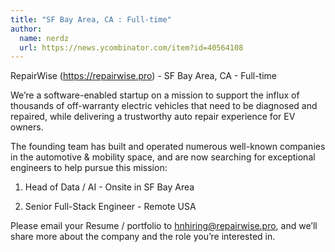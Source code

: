 ```yaml
---
title: "SF Bay Area, CA : Full-time"
author:
  name: nerdz
  url: https://news.ycombinator.com/item?id=40564108
---
```

RepairWise (<a href="https:&#x2F;&#x2F;repairwise.pro" rel="nofollow">https:&#x2F;&#x2F;repairwise.pro</a>) - SF Bay Area, CA - Full-time

We’re a software-enabled startup on a mission to support the influx of thousands of off-warranty electric vehicles that need to be diagnosed and repaired, while delivering a trustworthy auto repair experience for EV owners.

The founding team has built and operated numerous well-known companies in the automotive &amp; mobility space, and are now searching for exceptional engineers to help pursue this mission:

1. Head of Data &#x2F; AI - Onsite in SF Bay Area

2. Senior Full-Stack Engineer - Remote USA

Please email your Resume &#x2F; portfolio to hnhiring@repairwise.pro, and we’ll share more about the company and the role you’re interested in.
